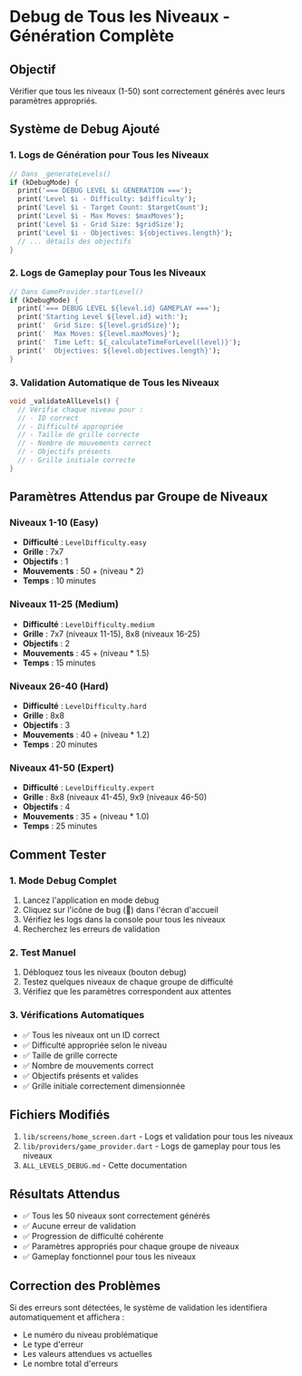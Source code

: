 # Debug de Tous les Niveaux - Génération Complète

## Objectif
Vérifier que tous les niveaux (1-50) sont correctement générés avec leurs paramètres appropriés.

## Système de Debug Ajouté

### 1. **Logs de Génération pour Tous les Niveaux**
```dart
// Dans _generateLevels()
if (kDebugMode) {
  print('=== DEBUG LEVEL $i GENERATION ===');
  print('Level $i - Difficulty: $difficulty');
  print('Level $i - Target Count: $targetCount');
  print('Level $i - Max Moves: $maxMoves');
  print('Level $i - Grid Size: $gridSize');
  print('Level $i - Objectives: ${objectives.length}');
  // ... détails des objectifs
}
```

### 2. **Logs de Gameplay pour Tous les Niveaux**
```dart
// Dans GameProvider.startLevel()
if (kDebugMode) {
  print('=== DEBUG LEVEL ${level.id} GAMEPLAY ===');
  print('Starting Level ${level.id} with:');
  print('  Grid Size: ${level.gridSize}');
  print('  Max Moves: ${level.maxMoves}');
  print('  Time Left: ${_calculateTimeForLevel(level)}');
  print('  Objectives: ${level.objectives.length}');
}
```

### 3. **Validation Automatique de Tous les Niveaux**
```dart
void _validateAllLevels() {
  // Vérifie chaque niveau pour :
  // - ID correct
  // - Difficulté appropriée
  // - Taille de grille correcte
  // - Nombre de mouvements correct
  // - Objectifs présents
  // - Grille initiale correcte
}
```

## Paramètres Attendus par Groupe de Niveaux

### **Niveaux 1-10 (Easy)**
- **Difficulté** : `LevelDifficulty.easy`
- **Grille** : 7x7
- **Objectifs** : 1
- **Mouvements** : 50 + (niveau * 2)
- **Temps** : 10 minutes

### **Niveaux 11-25 (Medium)**
- **Difficulté** : `LevelDifficulty.medium`
- **Grille** : 7x7 (niveaux 11-15), 8x8 (niveaux 16-25)
- **Objectifs** : 2
- **Mouvements** : 45 + (niveau * 1.5)
- **Temps** : 15 minutes

### **Niveaux 26-40 (Hard)**
- **Difficulté** : `LevelDifficulty.hard`
- **Grille** : 8x8
- **Objectifs** : 3
- **Mouvements** : 40 + (niveau * 1.2)
- **Temps** : 20 minutes

### **Niveaux 41-50 (Expert)**
- **Difficulté** : `LevelDifficulty.expert`
- **Grille** : 8x8 (niveaux 41-45), 9x9 (niveaux 46-50)
- **Objectifs** : 4
- **Mouvements** : 35 + (niveau * 1.0)
- **Temps** : 25 minutes

## Comment Tester

### 1. **Mode Debug Complet**
1. Lancez l'application en mode debug
2. Cliquez sur l'icône de bug (🐛) dans l'écran d'accueil
3. Vérifiez les logs dans la console pour tous les niveaux
4. Recherchez les erreurs de validation

### 2. **Test Manuel**
1. Débloquez tous les niveaux (bouton debug)
2. Testez quelques niveaux de chaque groupe de difficulté
3. Vérifiez que les paramètres correspondent aux attentes

### 3. **Vérifications Automatiques**
- ✅ Tous les niveaux ont un ID correct
- ✅ Difficulté appropriée selon le niveau
- ✅ Taille de grille correcte
- ✅ Nombre de mouvements correct
- ✅ Objectifs présents et valides
- ✅ Grille initiale correctement dimensionnée

## Fichiers Modifiés
1. `lib/screens/home_screen.dart` - Logs et validation pour tous les niveaux
2. `lib/providers/game_provider.dart` - Logs de gameplay pour tous les niveaux
3. `ALL_LEVELS_DEBUG.md` - Cette documentation

## Résultats Attendus
- ✅ Tous les 50 niveaux sont correctement générés
- ✅ Aucune erreur de validation
- ✅ Progression de difficulté cohérente
- ✅ Paramètres appropriés pour chaque groupe de niveaux
- ✅ Gameplay fonctionnel pour tous les niveaux

## Correction des Problèmes
Si des erreurs sont détectées, le système de validation les identifiera automatiquement et affichera :
- Le numéro du niveau problématique
- Le type d'erreur
- Les valeurs attendues vs actuelles
- Le nombre total d'erreurs

